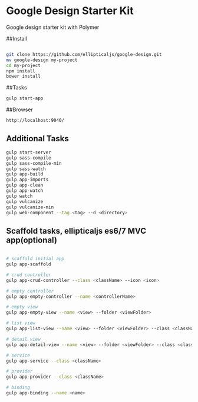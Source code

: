 Google Design Starter Kit
===========================

Google design starter kit with Polymer


##Install

``` bash

git clone https://github.com/ellipticaljs/google-design.git
mv google-design my-project
cd my-project
npm install
bower install

```

##Tasks

``` bash
gulp start-app

```

##Browser

``` bash
http://localhost:9040/

```



## Additional Tasks

``` bash
gulp start-server
gulp sass-compile
gulp sass-compile-min
gulp sass-watch
gulp app-build
gulp app-imports
gulp app-clean
gulp app-watch
gulp watch
gulp vulcanize
gulp vulcanize-min
gulp web-component --tag <tag> --d <directory>

```


## Scaffold tasks, ellipticaljs es6/7 MVC app(optional)

```bash

# scaffold initial app
gulp app-scaffold

# crud controller
gulp app-crud-controller --class <className> --icon <icon>

# empty controller
gulp app-empty-controller --name <controllerName>

# empty view
gulp app-empty-view --name <view> --folder <viewFolder>

# list view
gulp app-list-view --name <view> --folder <viewFolder> --class <className> --icon <icon>

# detail view
gulp app-detail-view --name <view> --folder <viewFolder> --class <className> --icon <icon>

# service
gulp app-service --class <className>

# provider
gulp app-provider --class <className>

# binding
gulp app-binding --name <name>


```
